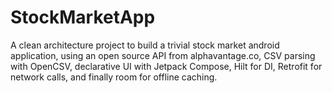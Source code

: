 # StockMarketApp
A clean architecture project to build a trivial stock market android application, using an open source API from alphavantage.co, CSV parsing with OpenCSV, declarative UI with Jetpack Compose, Hilt for DI, Retrofit for network calls, and finally room for offline caching.
